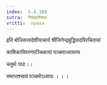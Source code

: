 ```yaml
---
index:  5.4.160
sutra:  निष्प्रवाणिश्च
vritti:  nyasa
---
```



इति बोधिसत्त्वदेशीयाचार्य श्रीजिनेन्द्रबुद्धिपादविरचितायां

काशिकाविवरणपञ्चिकायां पञ्चमाध्यायस्य

चतुर्थः पादः।।

समाप्तश्चायं पञ्चमोऽध्यायः
। । ।


